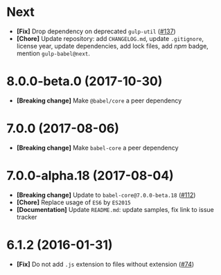 # Next

- **[Fix]** Drop dependency on deprecated `gulp-util` ([#137](https://github.com/babel/gulp-babel/pull/137))
- **[Chore]** Update repository: add `CHANGELOG.md`, update `.gitignore`, license year, update dependencies,
              add lock files, add _npm_ badge, mention `gulp-babel@next`.

# 8.0.0-beta.0 (2017-10-30)

- **[Breaking change]** Make `@babel/core` a peer dependency

# 7.0.0 (2017-08-06)

- **[Breaking change]** Make `babel-core` a peer dependency

# 7.0.0-alpha.18 (2017-08-04)

- **[Breaking change]** Update to `babel-core@7.0.0-beta.18` ([#112](https://github.com/babel/gulp-babel/pull/112))
- **[Chore]** Replace usage of `ES6` by `ES2015`
- **[Documentation]** Update `README.md`: update samples, fix link to issue tracker

# 6.1.2 (2016-01-31)

- **[Fix]** Do not add `.js` extension to files without extension ([#74](https://github.com/babel/gulp-babel/pull/74))
